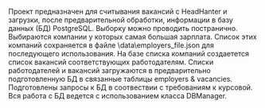 Проект предназначен для считывания вакансий с HeadHanter и загрузки, после предварительной обработки, информации в базу данных (БД) PostgreSQL. Выборку можно проводить постранично.
Выбираются компании у которых самая большая зарплата. Список этих компаний сохраняется в файле \data\employers_file.json для последующего использования. На базе списка компаний создаетется список вакансий соответствующих 
работодателям. Списки работодателей и вакансий загружаются в предварительно подготовленную БД в связанные таблицы employers & vacancies. Подготовлены запросы к БД в соотвествии с требованиям к курсовой. 
Вся работа с БД ведется с использованием класса DBManager. 
